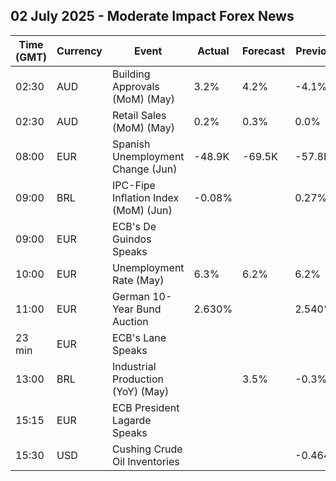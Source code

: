 ## 02 July 2025 - Moderate Impact Forex News

| Time (GMT) | Currency | Event | Actual | Forecast | Previous |
|------|----------|-------|--------|----------|----------|
| 02:30 | AUD | Building Approvals (MoM) (May) | 3.2% | 4.2% | -4.1% |
| 02:30 | AUD | Retail Sales (MoM) (May) | 0.2% | 0.3% | 0.0% |
| 08:00 | EUR | Spanish Unemployment Change (Jun) | -48.9K | -69.5K | -57.8K |
| 09:00 | BRL | IPC-Fipe Inflation Index (MoM) (Jun) | -0.08% |  | 0.27% |
| 09:00 | EUR | ECB's De Guindos Speaks |  |  |  |
| 10:00 | EUR | Unemployment Rate (May) | 6.3% | 6.2% | 6.2% |
| 11:00 | EUR | German 10-Year Bund Auction | 2.630% |  | 2.540% |
| 23 min | EUR | ECB's Lane Speaks |  |  |  |
| 13:00 | BRL | Industrial Production (YoY) (May) |  | 3.5% | -0.3% |
| 15:15 | EUR | ECB President Lagarde Speaks |  |  |  |
| 15:30 | USD | Cushing Crude Oil Inventories |  |  | -0.464M |
